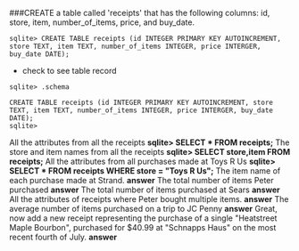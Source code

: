 ###CREATE a table called 'receipts' that has the following columns: id, store, item, number_of_items, price, and buy_date.

```sqlite> CREATE TABLE receipts (id INTEGER PRIMARY KEY AUTOINCREMENT, store TEXT, item TEXT, number_of_items INTEGER, price INTERGER, buy_date DATE); ```

* check to see table record 

```
sqlite> .schema 

CREATE TABLE receipts (id INTEGER PRIMARY KEY AUTOINCREMENT, store TEXT, item TEXT, number_of_items INTEGER, price INTERGER, buy_date DATE);
sqlite> 
```

All the attributes from all the receipts
**sqlite> SELECT * FROM receipts;**
The store and item names from all the receipts
**sqlite> SELECT store,item FROM receipts;**
All the attributes from all purchases made at Toys R Us
**sqlite> SELECT * FROM receipts WHERE store = "Toys R Us";**
The item name of each purchase made at Strand.
**answer**
The total number of items Peter purchased
**answer**
The total number of items purchased at Sears
**answer**
All the attributes of receipts where Peter bought multiple items.
**answer**
The average number of items purchased on a trip to JC Penny
**answer**
Great, now add a new receipt representing the purchase of a single "Heatstreet Maple Bourbon", purchased for $40.99 at "Schnapps Haus" on the most recent fourth of July.
**answer**

